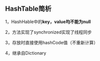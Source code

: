 ## HashTable简析

1，HashHable中的**key，value均不能为null**

2，方法实现了synchronized实现了线程同步

3，存放时直接使用hashCode值（不重新计算）

4，继承自Dictionary